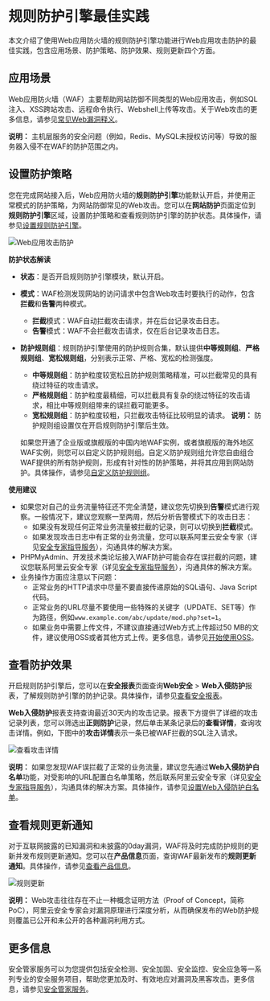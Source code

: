 # 规则防护引擎最佳实践

本文介绍了使用Web应用防火墙的规则防护引擎功能进行Web应用攻击防护的最佳实践，包含应用场景、防护策略、防护效果、规则更新四个方面。

## 应用场景

Web应用防火墙（WAF）主要帮助网站防御不同类型的Web应用攻击，例如SQL注入、XSS跨站攻击、远程命令执行、Webshell上传等攻击。关于Web攻击的更多信息，请参见[常见Web漏洞释义]()。

**说明：** 主机层服务的安全问题（例如，Redis、MySQL未授权访问等）导致的服务器入侵不在WAF的防护范围之内。

## 设置防护策略

您在完成网站接入后，Web应用防火墙的**规则防护引擎**功能默认开启，并使用正常模式的防护策略，为网站防御常见的Web攻击。您可以在**网站防护**页面定位到**规则防护引擎**区域，设置防护策略和查看规则防护引擎的防护状态。具体操作，请参见[设置规则防护引擎](/cn.zh-CN/网站防护配置/Web安全/设置规则防护引擎.md)。

![Web应用攻击防护 ](https://static-aliyun-doc.oss-accelerate.aliyuncs.com/assets/img/zh-CN/6190530161/p8640.jpg)

**防护状态解读**

-   **状态**：是否开启规则防护引擎模块，默认开启。
-   **模式**：WAF检测发现网站的访问请求中包含Web攻击时要执行的动作，包含**拦截**和**告警**两种模式。
    -   **拦截**模式：WAF自动拦截攻击请求，并在后台记录攻击日志。
    -   **告警**模式：WAF不会拦截攻击请求，仅在后台记录攻击日志。
-   **防护规则组**：规则防护引擎使用的防护规则合集，默认提供**中等规则组**、**严格规则组**、**宽松规则组**，分别表示正常、严格、宽松的检测强度。

    -   **中等规则组**：防护粒度较宽松且防护规则策略精准，可以拦截常见的具有绕过特征的攻击请求。
    -   **严格规则组**：防护粒度最精细，可以拦截具有复杂的绕过特征的攻击请求，相比中等规则组带来的误拦截可能更多。
    -   **宽松规则组**：防护粒度较粗，只拦截攻击特征比较明显的请求。
    **说明：** 防护规则组设置仅在开启规则防护引擎后生效。

    如果您开通了企业版或旗舰版的中国内地WAF实例，或者旗舰版的海外地区WAF实例，则您可以自定义防护规则组。自定义防护规则组允许您自由组合WAF提供的所有防护规则，形成有针对性的防护策略，并将其应用到网站防护。具体操作，请参见[自定义防护规则组](/cn.zh-CN/网站防护配置/自定义防护规则组.md)。


**使用建议**

-   如果您对自己的业务流量特征还不完全清楚，建议您先切换到**告警**模式进行观察。一般情况下，建议您观察一至两周，然后分析告警模式下的攻击日志：
    -   如果没有发现任何正常业务流量被拦截的记录，则可以切换到**拦截**模式。
    -   如果发现攻击日志中有正常的业务流量，您可以联系阿里云安全专家（详见[安全专家指导服务](/cn.zh-CN/安全服务/安全专家指导服务.md)），沟通具体的解决方案。
-   PHPMyAdmin、开发技术类论坛接入WAF防护可能会存在误拦截的问题，建议您联系阿里云安全专家（详见[安全专家指导服务](/cn.zh-CN/安全服务/安全专家指导服务.md)），沟通具体的解决方案。
-   业务操作方面应注意以下问题：
    -   正常业务的HTTP请求中尽量不要直接传递原始的SQL语句、Java Script代码。
    -   正常业务的URL尽量不要使用一些特殊的关键字（UPDATE、SET等）作为路径，例如`www.example.com/abc/update/mod.php?set=1`。
    -   如果业务中需要上传文件，不建议直接通过Web方式上传超过50 MB的文件，建议使用OSS或者其他方式上传。更多信息，请参见[开始使用OSS](/cn.zh-CN/快速入门/开始使用OSS.md)。

## 查看防护效果

开启规则防护引擎后，您可以在**安全报表**页面查询**Web安全** \> **Web入侵防护**报表，了解规则防护引擎的防护记录。具体操作，请参见[查看安全报表](/cn.zh-CN/.md)。

**Web入侵防护**报表支持查询最近30天内的攻击记录。报表下方提供了详细的攻击记录列表，您可以筛选出**正则防护**记录，然后单击某条记录后的**查看详情**，查询攻击详情。例如，下图中的**攻击详情**表示一条已被WAF拦截的SQL注入请求。

![查看攻击详情 ](https://static-aliyun-doc.oss-accelerate.aliyuncs.com/assets/img/zh-CN/9795359951/p8644.png)

**说明：** 如果您发现WAF误拦截了正常的业务流量，建议您先通过**Web入侵防护白名单**功能，对受影响的URL配置白名单策略，然后联系阿里云安全专家（详见[安全专家指导服务](/cn.zh-CN/安全服务/安全专家指导服务.md)），沟通具体的解决方案。具体操作，请参见[设置Web入侵防护白名单](/cn.zh-CN/网站防护配置/防护白名单/设置Web入侵防护白名单.md)。

## 查看规则更新通知

对于互联网披露的已知漏洞和未披露的0day漏洞，WAF将及时完成防护规则的更新并发布规则更新通知。您可以在**产品信息**页面，查询WAF最新发布的**规则更新通知**。具体操作，请参见[查看产品信息](/cn.zh-CN/系统管理/查看产品信息.md)。

![规则更新 ](https://static-aliyun-doc.oss-accelerate.aliyuncs.com/assets/img/zh-CN/9795359951/p8645.png)

**说明：** Web攻击往往存在不止一种概念证明方法（Proof of Concept，简称PoC），阿里云安全专家会对漏洞原理进行深度分析，从而确保发布的Web防护规则覆盖已公开和未公开的各种漏洞利用方式。

## 更多信息

安全管家服务可以为您提供包括安全检测、安全加固、安全监控、安全应急等一系列专业的安全服务项目，帮助您更加及时、有效地应对漏洞及黑客攻击。更多信息，请参见[安全管家服务](https://www.aliyun.com/product/sos)。


